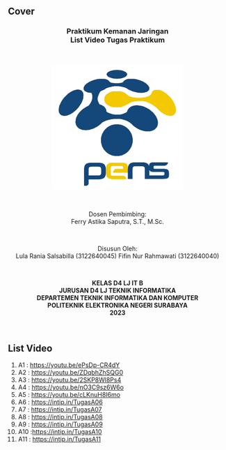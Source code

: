 ## Cover

<h3 align="center">
    <b>Praktikum Kemanan Jaringan</b><br>
    List Video Tugas Praktikum
</h3>
<br>
<p align="center">
  <img src="../../public/logo_pens.png" alt="Logo PENS" width="300">
</p>
<br>
<p align="center">
    Dosen Pembimbing:<br>
    Ferry Astika Saputra, S.T., M.Sc.
</p>
<br>
<p align="center">
    Disusun Oleh:<br>
    Lula Rania Salsabilla (3122640045)
    Fifin Nur Rahmawati (3122640040)
</p>
<br>
<p align="center">
    <b>
        KELAS D4 LJ IT B <br>
        JURUSAN D4 LJ TEKNIK INFORMATIKA <br>
        DEPARTEMEN TEKNIK INFORMATIKA DAN KOMPUTER <br> 
        POLITEKNIK ELEKTRONIKA NEGERI SURABAYA <br>
        2023
    </b>
</p>
<br>

## List Video

1. A1 : https://youtu.be/ePsDp-CR4dY 
2. A2 : https://youtu.be/ZDqbhZhSQG0
3. A3 : https://youtu.be/2SKP8Wl8Ps4
4. A4 : https://youtu.be/nO3C9sz6W6o
5. A5 : https://youtu.be/cLKnuH8I6mo
6. A6 : https://intip.in/TugasA06 
7. A7 : https://intip.in/TugasA07
8. A8 : https://intip.in/TugasA08
9. A9 : https://intip.in/TugasA09
10. A10 :https://intip.in/TugasA10
11. A11 : https://intip.in/TugasA11
